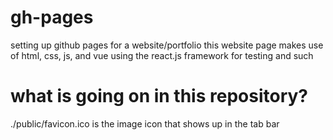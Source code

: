 # gh-pages
setting up github pages for a website/portfolio
this website page makes use of html, css, js, and vue
using the react.js framework for testing and such


# what is going on in this repository?

./public/favicon.ico is the image icon that shows up in the tab bar
